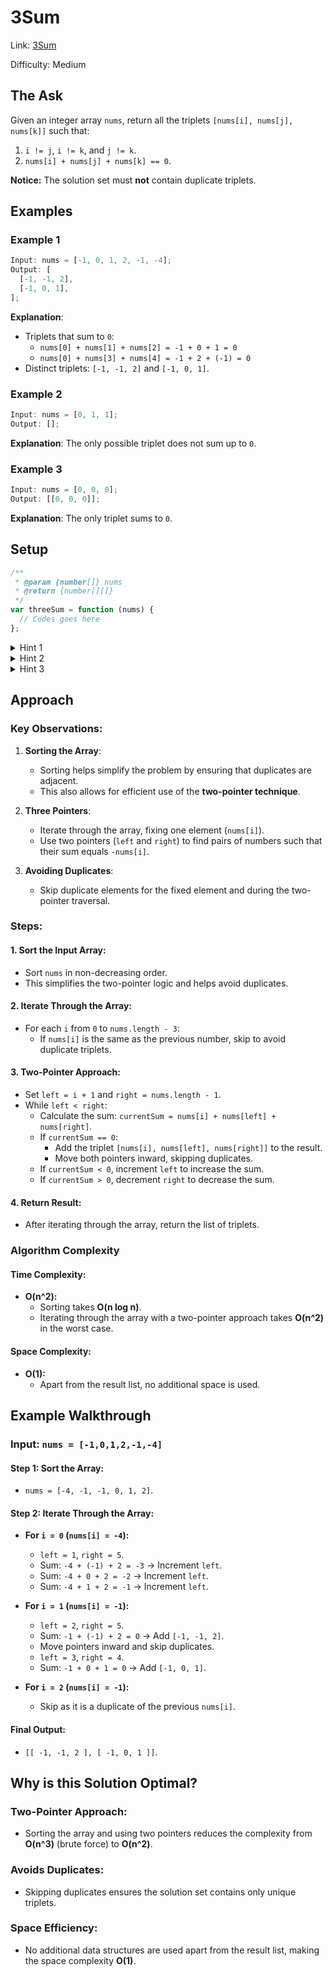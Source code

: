 # 3Sum

Link: [3Sum](https://leetcode.com/problems/3sum/description/?envType=study-plan-v2&envId=top-interview-150)

Difficulty: Medium

## The Ask

Given an integer array `nums`, return all the triplets `[nums[i], nums[j], nums[k]]` such that:

1. `i != j`, `i != k`, and `j != k`.
2. `nums[i] + nums[j] + nums[k] == 0`.

**Notice:** The solution set must **not** contain duplicate triplets.

## Examples

### Example 1

```javascript
Input: nums = [-1, 0, 1, 2, -1, -4];
Output: [
  [-1, -1, 2],
  [-1, 0, 1],
];
```

**Explanation**:

- Triplets that sum to `0`:
  - `nums[0] + nums[1] + nums[2] = -1 + 0 + 1 = 0`
  - `nums[0] + nums[3] + nums[4] = -1 + 2 + (-1) = 0`
- Distinct triplets: `[-1, -1, 2]` and `[-1, 0, 1]`.

### Example 2

```javascript
Input: nums = [0, 1, 1];
Output: [];
```

**Explanation**:
The only possible triplet does not sum up to `0`.

### Example 3

```javascript
Input: nums = [0, 0, 0];
Output: [[0, 0, 0]];
```

**Explanation**:
The only triplet sums to `0`.

## Setup

```javascript
/**
 * @param {number[]} nums
 * @return {number[][]}
 */
var threeSum = function (nums) {
  // Codes goes here
};
```

<details> <summary>Hint 1</summary> Sort the array and use the two-pointer approach to efficiently find the triplets. </details> <details> <summary>Hint 2</summary> Avoid duplicates by skipping over repeated values during iteration. </details> <details> <summary>Hint 3</summary> Iterate through the array, fixing one element, and use two pointers to find the other two elements that sum to `0`. </details>

## Approach

### Key Observations:

1. **Sorting the Array**:
   - Sorting helps simplify the problem by ensuring that duplicates are adjacent.
   - This also allows for efficient use of the **two-pointer technique**.
2. **Three Pointers**:

   - Iterate through the array, fixing one element (`nums[i]`).
   - Use two pointers (`left` and `right`) to find pairs of numbers such that their sum equals `-nums[i]`.

3. **Avoiding Duplicates**:
   - Skip duplicate elements for the fixed element and during the two-pointer traversal.

### Steps:

#### 1. Sort the Input Array:

- Sort `nums` in non-decreasing order.
- This simplifies the two-pointer logic and helps avoid duplicates.

#### 2. Iterate Through the Array:

- For each `i` from `0` to `nums.length - 3`:
  - If `nums[i]` is the same as the previous number, skip to avoid duplicate triplets.

#### 3. Two-Pointer Approach:

- Set `left = i + 1` and `right = nums.length - 1`.
- While `left < right`:
  - Calculate the sum: `currentSum = nums[i] + nums[left] + nums[right]`.
  - If `currentSum == 0`:
    - Add the triplet `[nums[i], nums[left], nums[right]]` to the result.
    - Move both pointers inward, skipping duplicates.
  - If `currentSum < 0`, increment `left` to increase the sum.
  - If `currentSum > 0`, decrement `right` to decrease the sum.

#### 4. Return Result:

- After iterating through the array, return the list of triplets.

### Algorithm Complexity

#### Time Complexity:

- **O(n^2):**
  - Sorting takes **O(n log n)**.
  - Iterating through the array with a two-pointer approach takes **O(n^2)** in the worst case.

#### Space Complexity:

- **O(1):**
  - Apart from the result list, no additional space is used.

## Example Walkthrough

### Input: `nums = [-1,0,1,2,-1,-4]`

#### Step 1: Sort the Array:

- `nums = [-4, -1, -1, 0, 1, 2]`.

#### Step 2: Iterate Through the Array:

- **For `i = 0` (`nums[i] = -4`):**

  - `left = 1`, `right = 5`.
  - Sum: `-4 + (-1) + 2 = -3` → Increment `left`.
  - Sum: `-4 + 0 + 2 = -2` → Increment `left`.
  - Sum: `-4 + 1 + 2 = -1` → Increment `left`.

- **For `i = 1` (`nums[i] = -1`):**

  - `left = 2`, `right = 5`.
  - Sum: `-1 + (-1) + 2 = 0` → Add `[-1, -1, 2]`.
  - Move pointers inward and skip duplicates.
  - `left = 3`, `right = 4`.
  - Sum: `-1 + 0 + 1 = 0` → Add `[-1, 0, 1]`.

- **For `i = 2` (`nums[i] = -1`):**
  - Skip as it is a duplicate of the previous `nums[i]`.

#### Final Output:

- `[[ -1, -1, 2 ], [ -1, 0, 1 ]]`.

## Why is this Solution Optimal?

### Two-Pointer Approach:

- Sorting the array and using two pointers reduces the complexity from **O(n^3)** (brute force) to **O(n^2)**.

### Avoids Duplicates:

- Skipping duplicates ensures the solution set contains only unique triplets.

### Space Efficiency:

- No additional data structures are used apart from the result list, making the space complexity **O(1)**.
